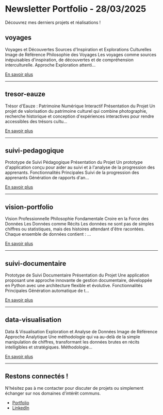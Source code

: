 # Newsletter Portfolio - 28/03/2025


Découvrez mes derniers projets et réalisations !

## voyages



Voyages et Découvertes Sources d'Inspiration et Explorations Culturelles Image de Référence Philosophie des Voyages Les voyages comme sources inépuisables d'inspiration, de découvertes et de compréhension interculturelle. Approche Exploration attenti...

[En savoir plus](#)

---

## tresor-eauze



Trésor d'Eauze : Patrimoine Numérique Interactif Présentation du Projet Un projet de valorisation du patrimoine culturel qui combine photographie, recherche historique et conception d'expériences interactives pour rendre accessibles des trésors cultu...

[En savoir plus](#)

---

## suivi-pedagogique



Prototype de Suivi Pédagogique Présentation du Projet Un prototype d'application conçu pour aider au suivi et à l'analyse de la progression des apprenants. Fonctionnalités Principales Suivi de la progression des apprenants Génération de rapports d'an...

[En savoir plus](#)

---

## vision-portfolio



Vision Professionnelle Philosophie Fondamentale Croire en la Force des Données Les Données comme Récits Les données ne sont pas de simples chiffres ou statistiques, mais des histoires attendant d'être racontées. Chaque ensemble de données contient :
...

[En savoir plus](#)

---

## suivi-documentaire



Prototype de Suivi Documentaire Présentation du Projet Une application proposant une approche innovante de gestion documentaire, développée en Python avec une architecture flexible et évolutive. Fonctionnalités Principales Génération automatique de t...

[En savoir plus](#)

---

## data-visualisation



Data & Visualisation Exploration et Analyse de Données Image de Référence Approche Analytique Une méthodologie qui va au-delà de la simple manipulation de chiffres, transformant les données brutes en récits intelligibles et stratégiques. Méthodologie...

[En savoir plus](#)

---


## Restons connectés !

N'hésitez pas à me contacter pour discuter de projets ou simplement échanger sur nos domaines d'intérêt communs.

- [Portfolio](https://portfolio-af-v2.netlify.app/)
- [LinkedIn](https://www.linkedin.com/in/alexiafontaine)
